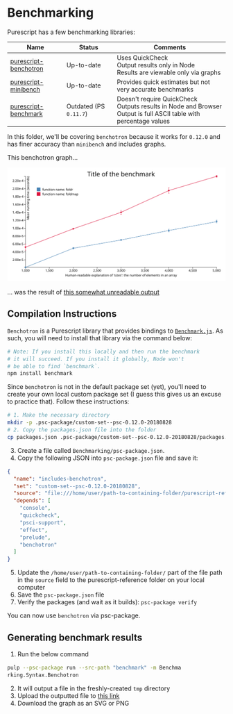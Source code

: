 # Benchmarking

Purescript has a few benchmarking libraries:

| Name | Status | Comments |
| - | - | - |
| [purescript-benchotron](https://pursuit.purescript.org/packages/purescript-benchotron/7.0.0) | Up-to-date | Uses QuickCheck<br>Output results only in Node<br>Results are viewable only via graphs |
| [purescript-minibench](https://pursuit.purescript.org/packages/purescript-minibench/2.0.0/docs/Performance.Minibench) | Up-to-date | Provides quick estimates but not very accurate benchmarks
| [purescript-benchmark](https://pursuit.purescript.org/packages/purescript-benchmark/0.1.0) | Outdated (PS `0.11.7`) | Doesn't require QuickCheck<br>Outputs results in Node and Browser<br>Output is full ASCII table with percentage values

In this folder, we'll be covering `benchotron` because it works for `0.12.0` and has finer accuracy than `minibench` and includes graphs.

This benchotron graph...

![benchmark results](./benchmark-results/file-name-for-output.svg)

... was the result of [this somewhat unreadable output](./benchmark-results/file-name-for-output.json)

## Compilation Instructions

`Benchotron` is a Purescript library that provides bindings to [`Benchmark.js`](https://benchmarkjs.com/). As such, you will need to install that library via the command below:
```bash
# Note: If you install this locally and then run the benchmark
# it will succeed. If you install it globally, Node won't
# be able to find `benchmark`.
npm install benchmark
```

Since `benchotron` is not in the default package set (yet), you'll need to create your own local custom package set (I guess this gives us an excuse to practice that). Follow these instructions:
```bash
# 1. Make the necessary directory
mkdir -p .psc-package/custom-set--psc-0.12.0-20180828
# 2. Copy the packages.json file into the folder
cp packages.json .psc-package/custom-set--psc-0.12.0-20180828/packages.json
```
3. Create a file called `Benchmarking/psc-package.json`.
4. Copy the following JSON into `psc-package.json` file and save it:
```json
{
  "name": "includes-benchotron",
  "set": "custom-set--psc-0.12.0-20180828",
  "source": "file:///home/user/path-to-containing-folder/purescript-reference/21-Hello-World/06-Benchmarking/packages.json",
  "depends": [
    "console",
    "quickcheck",
    "psci-support",
    "effect",
    "prelude",
    "benchotron"
  ]
}
```
5. Update the `/home/user/path-to-containing-folder/` part of the file path in the `source` field to the purescript-reference folder on your local computer
6. Save the `psc-package.json` file
7. Verify the packages (and wait as it builds): `psc-package verify`

You can now use `benchotron` via psc-package.

## Generating benchmark results

1. Run the below command
```bash
pulp --psc-package run --src-path "benchmark" -m Benchma
rking.Syntax.Benchotron
```
2. It will output a file in the freshly-created `tmp` directory
3. Upload the outputted file to [this link](http://harry.garrood.me/purescript-benchotron-svg-renderer/)
4. Download the graph as an SVG or PNG
